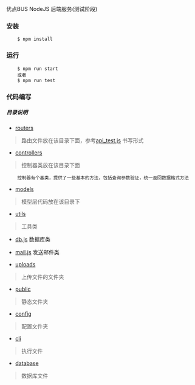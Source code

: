 优点BUS NodeJS 后端服务(测试阶段)

### 安装
```
    $ npm install
```

### 运行
```
    $ npm run start
    或者
    $ npm run test
```
 
### 代码编写

##### 目录说明

- [routers]()
>路由文件放在该目录下面，参考[api_test.js]() 书写形式

- [controllers]()
>控制器类放在该目录下面
```
    控制器有个基类，提供了一些基本的方法，包括查询参数验证，统一返回数据格式方法
```

- [models]()
> 模型层代码放在该目录下

- [utils]()
> 工具类
- [db.js]() 数据库类 
- [mail.js]() 发送邮件类

- [uploads]()
> 上传文件的文件夹

- [public]()
> 静态文件夹

- [config]()
> 配置文件夹

- [cli]()
> 执行文件

- [database]()
> 数据库文件